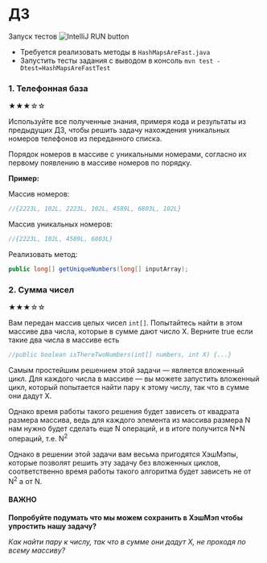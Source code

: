 # ДЗ

Запуск тестов
![IntelliJ RUN button](https://i.imgur.com/uHwKybe.png)

* Требуется реализовать методы в `HashMapsAreFast.java`
* Запустить тесты задания с выводом в консоль `mvn test -Dtest=HashMapsAreFastTest`

### 1. Телефонная база

★★★☆☆

Используйте все полученные знания, примеря кода и результаты из предыдущих ДЗ,
чтобы решить задачу нахождения уникальных номеров телефонов из переданного списка.

Порядок номеров в массиве с уникальными номерами, согласно их первому появлению в
массиве номеров по порядку.

**Пример:**

Массив номеров:

```java
//{2223L, 102L, 2223L, 102L, 4589L, 6803L, 102L}
```

Массив уникальных номеров:

```java
//{2223L, 102L, 4589L, 6803L}
```

Реализовать метод:

```java
public long[] getUniqueNumbers(long[] inputArray);
```

### 2. Сумма чисел

★★★☆☆

Вам передан массив целых чисел `int[]`.
Попытайтесь найти в этом массиве два числа, которые в сумме дают число X. 
Верните true если такие два числа в массиве есть 

```java
//public boolean isThereTwoNumbers(int[] numbers, int X) {...}
``` 
	
Самым простейшим решением этой задачи — является вложенный цикл. 
Для каждого числа в массиве — вы можете запустить вложенный цикл, 
который попытается найти пару к этому числу, так что в сумме они дадут Х. 

Однако время работы такого решения будет зависеть от квадрата размера массива, 
ведь для каждого элемента из массива размера N нам нужно будет сделать 
еще N операций, и в итоге получится N*N операций, т.е.  N<sup>2</sup>

Однако в решении этой задачи вам весьма пригодятся ХэшМэпы, которые позволят решить эту задачу без вложенных циклов, соответственно время работы такого алгоритма будет зависеть не от N<sup>2</sup> а от N.


#### ВАЖНО

**Попробуйте подумать что мы можем сохранить в ХэшМэп чтобы упростить нашу задачу?**


*Как найти пару к числу, так что в сумме они дадут Х, не проходя по всему массиву?* 

